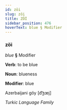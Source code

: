 ```yaml
---
id: zöi
slug: zöi
title: ZÖİ
sidebar_position: 476
hoverText: blue § Modifier
---
```


### zöi

*blue* **§** Modifier

**Verb**: to be blue

**Noun**: blueness

**Modifier**: blue

Azerbaijani göy [d͡ʒœj]

*Turkic Language Family*